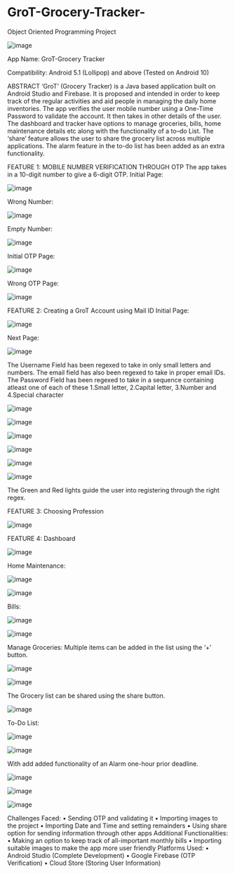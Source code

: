# GroT-Grocery-Tracker-
Object Oriented Programming Project

 ![image](https://user-images.githubusercontent.com/54977297/114083889-2d42c400-98cd-11eb-9fc7-e55885d1d838.png)


App Name: GroT-Grocery Tracker

Compatibility: Android 5.1 (Lollipop) and above (Tested on Android 10)












ABSTRACT
‘GroT’ (Grocery Tracker) is a Java based application built on Android Studio and Firebase. It is proposed and intended in order to keep track of the regular activities and aid people in managing the daily home inventories. The app verifies the user mobile number using a One-Time Password to validate the account. It then takes in other details of the user. The dashboard and tracker have options to manage groceries, bills, home maintenance details etc along with the functionality of a to–do List. The ‘share’ feature allows the user to share the grocery list across multiple applications. The alarm feature in the to-do list has been added as an extra functionality.












FEATURE 1: MOBILE NUMBER VERIFICATION THROUGH OTP
The app takes in a 10-digit number to give a 6-digit OTP.
Initial Page: 

![image](https://user-images.githubusercontent.com/54977297/114084066-624f1680-98cd-11eb-9cb3-0a1c4f5681ac.png)


Wrong Number:  

![image](https://user-images.githubusercontent.com/54977297/114084100-69762480-98cd-11eb-89ce-12427ac984d3.png)


Empty Number:


![image](https://user-images.githubusercontent.com/54977297/114084181-801c7b80-98cd-11eb-9f1d-d95d3ff4fe60.png)

  

Initial OTP Page:		 		

![image](https://user-images.githubusercontent.com/54977297/114084202-87dc2000-98cd-11eb-9308-9532b432dcc4.png)


Wrong OTP Page:
 			 
![image](https://user-images.githubusercontent.com/54977297/114084221-8dd20100-98cd-11eb-8cbf-75642c653769.png)



FEATURE 2: Creating a GroT Account using Mail ID
Initial Page:			 

![image](https://user-images.githubusercontent.com/54977297/114084251-94607880-98cd-11eb-8291-87f218abeec1.png)


Next Page:

![image](https://user-images.githubusercontent.com/54977297/114084269-9c201d00-98cd-11eb-879e-5bfd2759cc4b.png)


  
The Username Field has been regexed to take in only small letters and numbers.
The email field has also been regexed to take in proper email IDs.
The Password Field has been regexed to take in a sequence containing atleast one of each of these 1.Small letter, 2.Capital letter, 3.Number and 4.Special character

![image](https://user-images.githubusercontent.com/54977297/114084304-a7734880-98cd-11eb-8a95-2bd7beafe553.png)


![image](https://user-images.githubusercontent.com/54977297/114084321-ac37fc80-98cd-11eb-9176-fa43391f6263.png)


![image](https://user-images.githubusercontent.com/54977297/114084337-b0fcb080-98cd-11eb-9fb2-6044e0e1e3f9.png)


![image](https://user-images.githubusercontent.com/54977297/114084352-b659fb00-98cd-11eb-8e26-b3643295531b.png)


![image](https://user-images.githubusercontent.com/54977297/114084367-bb1eaf00-98cd-11eb-8df0-8b01f350f31f.png)


![image](https://user-images.githubusercontent.com/54977297/114084389-c07bf980-98cd-11eb-8de6-3b17720d4138.png)


  

  

   
The Green and Red lights guide the user into registering through the right regex.












FEATURE 3: Choosing Profession

![image](https://user-images.githubusercontent.com/54977297/114084430-c96ccb00-98cd-11eb-83f6-5412ae517a92.png)

 






FEATURE 4: Dashboard

![image](https://user-images.githubusercontent.com/54977297/114084450-cf62ac00-98cd-11eb-868a-ab8cb6bb4633.png)

 






Home Maintenance:

![image](https://user-images.githubusercontent.com/54977297/114084466-d4bff680-98cd-11eb-8bef-afa958606be7.png)


![image](https://user-images.githubusercontent.com/54977297/114084479-d984aa80-98cd-11eb-8d43-4d5fdf71051c.png)

  











Bills:

![image](https://user-images.githubusercontent.com/54977297/114084495-df7a8b80-98cd-11eb-96b1-6f5a9e0bfd92.png)


![image](https://user-images.githubusercontent.com/54977297/114084516-e5706c80-98cd-11eb-80a0-7ef321f17a6f.png)


  











Manage Groceries:
Multiple items can be added in the list using the ‘+’ button.

![image](https://user-images.githubusercontent.com/54977297/114084543-ebfee400-98cd-11eb-97e6-ce59c9499e6b.png)


![image](https://user-images.githubusercontent.com/54977297/114084556-f0c39800-98cd-11eb-952a-6df54ea495bc.png)

  











The Grocery list can be shared using the share button.

![image](https://user-images.githubusercontent.com/54977297/114084571-f620e280-98cd-11eb-85bb-8d538388065c.png)

 









To-Do List:

![image](https://user-images.githubusercontent.com/54977297/114084597-fe791d80-98cd-11eb-8460-631e0237f46a.png)


![image](https://user-images.githubusercontent.com/54977297/114084614-033dd180-98ce-11eb-80a1-f8eb60fd94e6.png)

  

With add added functionality of an Alarm one-hour prior deadline.

![image](https://user-images.githubusercontent.com/54977297/114084641-0933b280-98ce-11eb-9b58-84c61666c75c.png)


![image](https://user-images.githubusercontent.com/54977297/114084653-0c2ea300-98ce-11eb-9d7e-fdf8f8a7a870.png)


![image](https://user-images.githubusercontent.com/54977297/114084668-0fc22a00-98ce-11eb-9ceb-bf96488f52fa.png)


  

 


Challenges Faced:
•	Sending OTP and validating it
•	Importing images to the project
•	Importing Date and Time and setting remainders
•	Using share option for sending information through other apps
Additional Functionalities:
•	Making an option to keep track of all-important monthly bills
•	Importing suitable images to make the app more user friendly
Platforms Used:
•	Android Studio (Complete Development)
•	Google Firebase (OTP Verification)
•	Cloud Store (Storing User Information)



